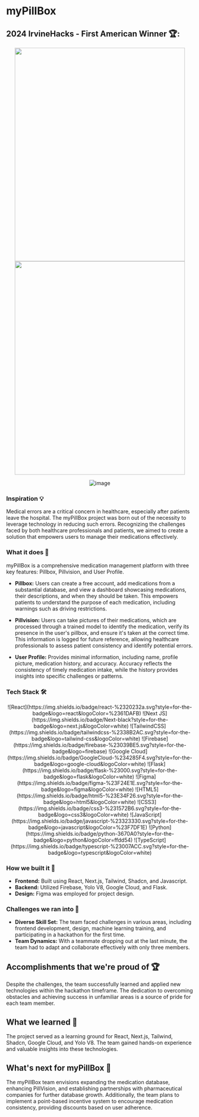 # myPillBox
## 2024 IrvineHacks - First American Winner 🏆:

<div align="center">
  
<img src="https://github.com/thorchh/myPillBox/assets/75025911/fa514058-6526-4c19-920b-be223e993584" width="458" height="573"/>
<img src="https://github.com/thorchh/myPillBox/assets/75025911/26b59bba-49e6-4915-b059-5a5a60f8e11a" width="458" height="573"/>

![image](https://github.com/thorchh/myPillBox/assets/75025911/c02807f8-875b-4e00-985c-5e37ab6bfe45)


</div>



### Inspiration 💡
Medical errors are a critical concern in healthcare, especially after patients leave the hospital. The myPillBox project was born out of the necessity to leverage technology in reducing such errors. Recognizing the challenges faced by both healthcare professionals and patients, we aimed to create a solution that empowers users to manage their medications effectively.

### What it does 🚀
myPillBox is a comprehensive medication management platform with three key features: Pillbox, Pillvision, and User Profile.

- **Pillbox:** Users can create a free account, add medications from a substantial database, and view a dashboard showcasing medications, their descriptions, and when they should be taken. This empowers patients to understand the purpose of each medication, including warnings such as driving restrictions.

- **Pillvision:** Users can take pictures of their medications, which are processed through a trained model to identify the medication, verify its presence in the user's pillbox, and ensure it's taken at the correct time. This information is logged for future reference, allowing healthcare professionals to assess patient consistency and identify potential errors.

- **User Profile:** Provides minimal information, including name, profile picture, medication history, and accuracy. Accuracy reflects the consistency of timely medication intake, while the history provides insights into specific challenges or patterns.

### Tech Stack 🛠️
<div align="center">
![React](https://img.shields.io/badge/react-%2320232a.svg?style=for-the-badge&logo=react&logoColor=%2361DAFB)
![Next JS](https://img.shields.io/badge/Next-black?style=for-the-badge&logo=next.js&logoColor=white)
![TailwindCSS](https://img.shields.io/badge/tailwindcss-%2338B2AC.svg?style=for-the-badge&logo=tailwind-css&logoColor=white)
![Firebase](https://img.shields.io/badge/firebase-%23039BE5.svg?style=for-the-badge&logo=firebase)
![Google Cloud](https://img.shields.io/badge/GoogleCloud-%234285F4.svg?style=for-the-badge&logo=google-cloud&logoColor=white)
![Flask](https://img.shields.io/badge/flask-%23000.svg?style=for-the-badge&logo=flask&logoColor=white)
![Figma](https://img.shields.io/badge/figma-%23F24E1E.svg?style=for-the-badge&logo=figma&logoColor=white)
![HTML5](https://img.shields.io/badge/html5-%23E34F26.svg?style=for-the-badge&logo=html5&logoColor=white)
![CSS3](https://img.shields.io/badge/css3-%231572B6.svg?style=for-the-badge&logo=css3&logoColor=white)
![JavaScript](https://img.shields.io/badge/javascript-%23323330.svg?style=for-the-badge&logo=javascript&logoColor=%23F7DF1E)
![Python](https://img.shields.io/badge/python-3670A0?style=for-the-badge&logo=python&logoColor=ffdd54)
![TypeScript](https://img.shields.io/badge/typescript-%23007ACC.svg?style=for-the-badge&logo=typescript&logoColor=white)
</div>

### How we built it 🔧
- **Frontend:** Built using React, Next.js, Tailwind, Shadcn, and Javascript.
- **Backend:** Utilized Firebase, Yolo V8, Google Cloud, and Flask.
- **Design:** Figma was employed for project design.

### Challenges we ran into 🧩
- **Diverse Skill Set:** The team faced challenges in various areas, including frontend development, design, machine learning training, and participating in a hackathon for the first time.
- **Team Dynamics:** With a teammate dropping out at the last minute, the team had to adapt and collaborate effectively with only three members.

## Accomplishments that we're proud of 🏆
Despite the challenges, the team successfully learned and applied new technologies within the hackathon timeframe. The dedication to overcoming obstacles and achieving success in unfamiliar areas is a source of pride for each team member.

## What we learned 🌱
The project served as a learning ground for React, Next.js, Tailwind, Shadcn, Google Cloud, and Yolo V8. The team gained hands-on experience and valuable insights into these technologies.

## What's next for myPillBox 🚀
The myPillBox team envisions expanding the medication database, enhancing PillVision, and establishing partnerships with pharmaceutical companies for further database growth. Additionally, the team plans to implement a point-based incentive system to encourage medication consistency, providing discounts based on user adherence.
